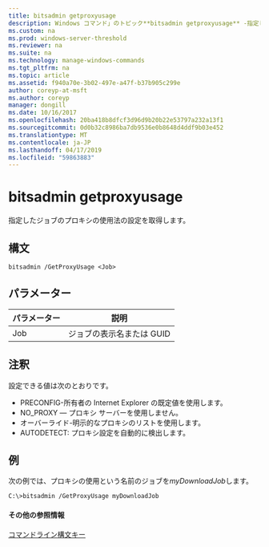 ```yaml
---
title: bitsadmin getproxyusage
description: Windows コマンド」のトピック**bitsadmin getproxyusage** -指定したジョブのプロキシの使用法の設定を取得します。
ms.custom: na
ms.prod: windows-server-threshold
ms.reviewer: na
ms.suite: na
ms.technology: manage-windows-commands
ms.tgt_pltfrm: na
ms.topic: article
ms.assetid: f940a70e-3b02-497e-a47f-b37b905c299e
author: coreyp-at-msft
ms.author: coreyp
manager: dongill
ms.date: 10/16/2017
ms.openlocfilehash: 20ba418b8dfcf3d96d9b20b22e53797a232a13f1
ms.sourcegitcommit: 0d0b32c8986ba7db9536e0b8648d4ddf9b03e452
ms.translationtype: MT
ms.contentlocale: ja-JP
ms.lasthandoff: 04/17/2019
ms.locfileid: "59863883"
---
```

# <a name="bitsadmin-getproxyusage"></a>bitsadmin getproxyusage



指定したジョブのプロキシの使用法の設定を取得します。

## <a name="syntax"></a>構文

```
bitsadmin /GetProxyUsage <Job>
```

## <a name="parameters"></a>パラメーター

|パラメーター|説明|
|---------|-----------|
|Job|ジョブの表示名または GUID|

## <a name="remarks"></a>注釈

設定できる値は次のとおりです。
-   PRECONFIG-所有者の Internet Explorer の既定値を使用します。
-   NO_PROXY — プロキシ サーバーを使用しません。
-   オーバーライド-明示的なプロキシのリストを使用します。
-   AUTODETECT: プロキシ設定を自動的に検出します。

## <a name="BKMK_examples"></a>例

次の例では、プロキシの使用という名前のジョブを*myDownloadJob*します。
```
C:\>bitsadmin /GetProxyUsage myDownloadJob
```

#### <a name="additional-references"></a>その他の参照情報

[コマンドライン構文キー](command-line-syntax-key.md)